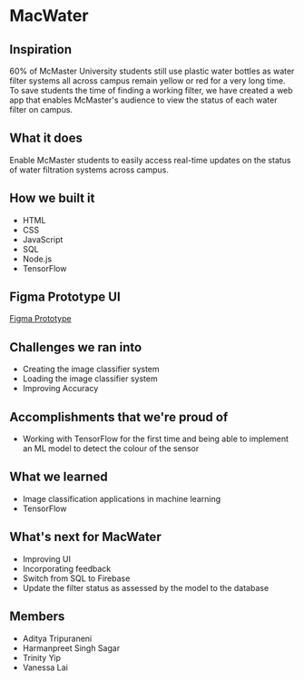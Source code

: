 # MacWater

## Inspiration
60% of McMaster University students still use plastic water bottles as water filter systems all across campus remain yellow or red for a very long time. To save students the time of finding a working filter, we have created a web app that enables McMaster's audience to view the status of each water filter on campus.

## What it does
Enable McMaster students to easily access real-time updates on the status of water filtration systems across campus.

## How we built it
- HTML
- CSS
- JavaScript
- SQL
- Node.js
- TensorFlow

## Figma Prototype UI
[Figma Prototype](https://www.figma.com/proto/h620v18JOyDhul43kruTRh/MacWater?type=design&node-id=54-198&t=ti5GcqU8MmHDnEdn-1&scaling=scale-down-width&page-id=0%3A1&starting-point-node-id=35%3A635)

## Challenges we ran into
- Creating the image classifier system
- Loading the image classifier system
- Improving Accuracy 

## Accomplishments that we're proud of
- Working with TensorFlow for the first time and being able to implement an ML model to detect the colour of the sensor

## What we learned
- Image classification applications in machine learning
- TensorFlow 

## What's next for MacWater
- Improving UI
- Incorporating feedback
- Switch from SQL to Firebase
- Update the filter status as assessed by the model to the database

## Members
- Aditya Tripuraneni
- Harmanpreet Singh Sagar
- Trinity Yip
- Vanessa Lai
